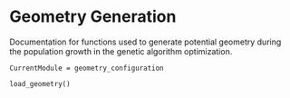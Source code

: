 # Geometry Generation
Documentation for functions used to generate potential
geometry during the population growth in the genetic algorithm
optimization.

```@meta
CurrentModule = geometry_configuration
```

```@docs
load_geometry()
```